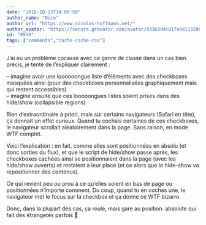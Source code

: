 ```yaml
---
date: "2016-10-13T14:00:50"
author_name: "Nico"
author_url: "https://www.nicolas-hoffmann.net/"
author_avatar: "https://secure.gravatar.com/avatar/03363d4c017e8d11320687f2efa722a0"
id: "8919"
tags: ["comments","cache-cache-css"]
---
```

J’ai eu un problème cocasse avec ce genre de classe dans un cas bien précis, je tente de l’expliquer clairement :

– imagine avoir une loooooongue liste d’éléments avec des checkboxes masquées ainsi (pour des checkboxes personnalisées graphiquement mais qui restent accessibles)  
– imagine ensuite que ces looooongues listes soient prises dans des hide/show (collapsible regions)

Rien d’extraordinaire à priori, mais sur certains navigateurs (Safari en tête), ça donnait un effet curieux. Quand tu cochais certaines de ces checkboxes, le navigateur scrollait aléatoirement dans la page. Sans raison, en mode WTF complet.

Voici l’explication : en fait, comme elles sont positionnées en absolu (et donc sorties du flux), et que le script de hide/show passe après, les checkboxes cachées ainsi se positionnaient dans la page (avec les hide/show ouverts) et restaient à leur place (et ce alors que le hide-show va repositionner des contenus).

Ce qui revient peu ou prou à ce qu’elles soient en bas de page ou positionnées n’importe comment. Du coup, quand tu en coches une, le navigateur met le focus sur la checkbox et ça donne ce WTF bizarre.

Donc, dans la plupart des cas, ça roule, mais gare au position: absolute qui fait des étrangetés parfois 🙂